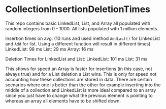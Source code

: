 # CollectionInsertionDeletionTimes
This repo contains basic LinkedList, List, and Array all populated with random integers from 0 - 1000. All lists populated with 1 million elements.

Insertion times on avg: (10 runs and used method `AddLast()` for LinkedList and `Add` for list. Using a different function will result in different times)
LinkedList: 98 ms
List: 29 ms
Array: 16 ms

Deletion Times for LinkedList and List:
LinkedList: 101 ms
List: 31 ms

This shows for speed an Array is faster for insertions (in this case, not always true) and for a List deletion a List wins. This is only for speed not accounting how these collections are stored in data. There are certain scenarios where one is better than the other for example inserting into the middle of a collection and LinkedList is more ideal compared to an array since you just have to change what the previous element is pointing to whereas an array all elements have to be shifted down.
